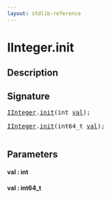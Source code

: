 ```yaml
---
layout: stdlib-reference
---
```


# IInteger\.init

## Description





## Signature 

<pre>
<a href="../index.html" class="code_type">IInteger</a>.<a href=".html">init</a>(<span class="code_keyword">int</span> <a href=".html#decl-val" class="code_param">val</a>);

<a href="../index.html" class="code_type">IInteger</a>.<a href=".html">init</a>(int64_t <a href=".html#decl-val" class="code_param">val</a>);

</pre>

## Parameters

####  <a id="decl-val"></a>val  : int
####  <a id="decl-val"></a>val  : int64\_t

